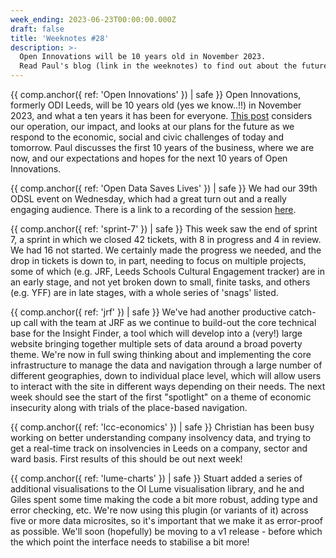 ```yaml
---
week_ending: 2023-06-23T00:00:00.000Z
draft: false
title: 'Weeknotes #28'
description: >-
  Open Innovations will be 10 years old in November 2023. 
  Read Paul's blog (link in the weeknotes) to find out about the future of the business as we evolve.
---
```

{{ comp.anchor({ ref: 'Open Innovations' }) | safe }}
Open Innovations, formerly ODI Leeds, will be 10 years old (yes we know..!!) in November 2023, and what a ten years it has been for everyone. [This post](https://open-innovations.org/blog/2023-06-21-open-innovations-review) considers our operation, our impact, and looks at our plans for the future as we respond to the economic, social and civic challenges of today and tomorrow. Paul discusses the first 10 years of the business, where we are now, and our expectations and hopes for the next 10 years of Open Innovations. 

{{ comp.anchor({ ref: 'Open Data Saves Lives' }) | safe }}
We had our 39th ODSL event on Wednesday, which had a great turn out and a really engaging audience. There is a link to a recording of the session [here](https://opendatasaveslives.org/events/session-39-virtual-wards).

{{ comp.anchor({ ref: 'sprint-7' }) | safe }}
This week saw the end of sprint 7, a sprint in which we closed 42 tickets, with 8 in progress and 4 in review. We had 16 not started. We certainly made the progress we needed, and the drop in tickets is down to, in part, needing to focus on multiple projects, some of which (e.g. JRF, Leeds Schools Cultural Engagement tracker) are in an early stage, and not yet broken down to small, finite tasks, and others (e.g. YFF) are in late stages, with a whole series of 'snags' listed.

{{ comp.anchor({ ref: 'jrf' }) | safe }}
We've had another productive catch-up call with the team at JRF as we continue to build-out the core technical base for the Insight Finder, a tool which will develop into a (very!) large website bringing together multiple sets of data around a broad poverty theme. We're now in full swing thinking about and implementing the core infrastructure to manage the data and navigation through a large number of different geographies, down to individual place level, which will allow users to interact with the site in different ways depending on their needs. The next week should see the start of the first "spotlight" on a theme of economic insecurity along with trials of the place-based navigation.

{{ comp.anchor({ ref: 'lcc-economics' }) | safe }}
Christian has been busy working on better understanding company insolvency data, and trying to get a real-time track on insolvencies in Leeds on a company, sector and ward basis. First results of this should be out next week!

{{ comp.anchor({ ref: 'lume-charts' }) | safe }}
Stuart added a series of additional visualisations to the OI Lume visualisation library, and he and Giles spent some time making the code a bit more robust, adding type and error checking, etc. We're now using this plugin (or variants of it) across five or more data microsites, so it's important that we make it as error-proof as possible. We'll soon (hopefully) be moving to a v1 release - before which the which point the interface needs to stabilise a bit more!
